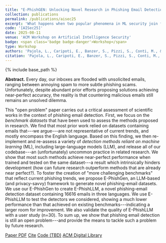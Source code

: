 ```yaml
---
title: "E-PhishGEN: Unlocking Novel Research in Phishing Email Detection"
collection: publications
permalink: /publications/aisec25
excerpt: 'What happens when two popular phenomena in ML security join forces?'
code: '[AISec25]'
date: 2025-08-11
venue: 'ACM Workshop on Artificial Intelligence Security'
badge: <span class='badge badge-danger'>Workshop</span>
type: Workshop
authors: 'Pajola, L., Caripoti, E., Banzer, S., Pizzi, S., Conti, M., & <u>Apruzzese, G.</u>'
citation: 'Pajola, L., Caripoti, E., Banzer, S., Pizzi, S., Conti, M., & <u>Apruzzese, G.</u> (2025, October). "E-PhishGEN: Unlocking Novel Research in Phishing Email Detection." In <i>2025 18th ACM Workshop on Artificial Intelligence Security (AISec)</i>. ACM.'
---
```

{% include base_path %}

<b>Abstract.</b> Every day, our inboxes are flooded with unsolicited emails, ranging between annoying spam to more subtle phishing scams. Unfortunately, despite abundant prior efforts proposing solutions achieving near-perfect accuracy, the reality is that countering malicious emails still remains an unsolved dilemma.

This "open problem" paper carries out a critical assessment of scientific works in the context of phishing email detection. First, we focus on the _benchmark datasets_ that have been used to assess the methods proposed in research. We find that most prior work relied on datasets containing emails that---we argue---are not representative of current trends, and mostly encompass the English language. Based on this finding, we then re-implement and re-assess a variety of _detection methods reliant on machine learning_ (ML), including large-language models (LLM), and release all of our codebase---an (unfortunately) uncommon practice in related research. We show that most such methods achieve near-perfect performance when trained and tested on the same dataset---a result which intrinsically hinders development (how can future research outperform methods that are already near perfect?). To foster the creation of "more challenging benchmarks" that reflect current phishing trends, we propose E-PhishGen, an LLM-based (and privacy-savvy) framework to generate novel phishing-email datasets. We use our E-PhishGen to create E-PhishLLM, a novel phishing-email detection dataset containing 16616 emails in three languages. We use E-PhishLLM to test the detectors we considered, showing a much lower performance than that achieved on existing benchmarks---indicating a larger room for improvement. We also validate the quality of E-PhishLLM with a user study (n=30). To sum up, we show that phishing email detection is still an open problem---and provide the means to tackle such a problem by future research.


<a class="btn btn-outline-primary my-1 mr-1 btn-sm" href="{{ base_path }}/files/papers/aisec25/aisec25.pdf" target="_blank" rel="noopener">Paper PDF</a> 
<a class="btn btn-outline-primary my-1 mr-1 btn-sm" href="{{ base_path }}/files/papers/aisec25/aisec25_cite.html" target="_blank" rel="noopener">Cite</a>
<a class="btn btn-outline-primary my-1 mr-1 btn-sm" href="https://github.com/" target="_blank" rel="noopener">Code (TBD)</a>
<a class="btn btn-outline-primary my-1 mr-1 btn-sm" href="https://doi.org/10.1145/3733799.3762967" target="_blank" rel="noopener">ACM Digital Library</a>

